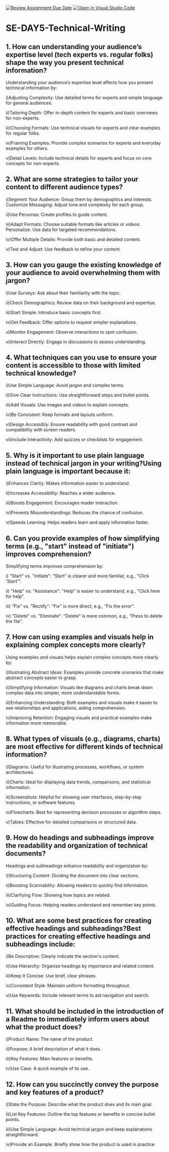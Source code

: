 [![Review Assignment Due Date](https://classroom.github.com/assets/deadline-readme-button-22041afd0340ce965d47ae6ef1cefeee28c7c493a6346c4f15d667ab976d596c.svg)](https://classroom.github.com/a/zsAR-pyY)
[![Open in Visual Studio Code](https://classroom.github.com/assets/open-in-vscode-2e0aaae1b6195c2367325f4f02e2d04e9abb55f0b24a779b69b11b9e10269abc.svg)](https://classroom.github.com/online_ide?assignment_repo_id=15693552&assignment_repo_type=AssignmentRepo)
# SE-DAY5-Technical-Writing
## 1. How can understanding your audience’s expertise level (tech experts vs. regular folks) shape the way you present technical information?
Understanding your audience’s expertise level affects how you present technical information by:

i)Adjusting Complexity: Use detailed terms for experts and simple language for general audiences.

ii)Tailoring Depth: Offer in-depth content for experts and basic overviews for non-experts.

iii)Choosing Formats: Use technical visuals for experts and clear examples for regular folks.

iv)Framing Examples: Provide complex scenarios for experts and everyday examples for others.

v)Detail Levels: Include technical details for experts and focus on core concepts for non-experts.

## 2. What are some strategies to tailor your content to different audience types?

i)Segment Your Audience: Group them by demographics and interests.
Customize Messaging: Adjust tone and complexity for each group.

ii)Use Personas: Create profiles to guide content.

iii)Adapt Formats: Choose suitable formats like articles or videos.
Personalize: Use data for targeted recommendations.

iv)Offer Multiple Details: Provide both basic and detailed content.

v)Test and Adjust: Use feedback to refine your content.

## 3. How can you gauge the existing knowledge of your audience to avoid overwhelming them with jargon?

i)Use Surveys: Ask about their familiarity with the topic.

ii)Check Demographics: Review data on their background and expertise.

iii)Start Simple: Introduce basic concepts first.

iv)Get Feedback: Offer options to request simpler explanations.

v)Monitor Engagement: Observe interactions to spot confusion.

vi)Interact Directly: Engage in discussions to assess understanding.

## 4. What techniques can you use to ensure your content is accessible to those with limited technical knowledge?

i)Use Simple Language: Avoid jargon and complex terms.

ii)Give Clear Instructions: Use straightforward steps and bullet points.

iii)Add Visuals: Use images and videos to explain concepts.

iv)Be Consistent: Keep formats and layouts uniform.

v)Design Accessibly: Ensure readability with good contrast and compatibility with screen readers.

vi)Include Interactivity: Add quizzes or checklists for engagement.

## 5. Why is it important to use plain language instead of technical jargon in your writing?Using plain language is important because it:

i)Enhances Clarity: Makes information easier to understand.

ii)Increases Accessibility: Reaches a wider audience.

iii)Boosts Engagement: Encourages reader interaction.

iv)Prevents Misunderstandings: Reduces the chance of confusion.

v)Speeds Learning: Helps readers learn and apply information faster.

## 6. Can you provide examples of how simplifying terms (e.g., "start" instead of "initiate") improves comprehension?
Simplifying terms improves comprehension by:

i) "Start" vs. "Initiate": "Start" is clearer and more familiar, e.g., "Click 'Start'".

ii) "Help" vs. "Assistance": "Help" is easier to understand, e.g., "Click here for help".

iii) "Fix" vs. "Rectify": "Fix" is more direct, e.g., "Fix the error".

iv) "Delete" vs. "Eliminate": "Delete" is more common, e.g., "Press to delete the file".

## 7. How can using examples and visuals help in explaining complex concepts more clearly?
Using examples and visuals helps explain complex concepts more clearly by:

i)Illustrating Abstract Ideas: Examples provide concrete scenarios that make abstract concepts easier to grasp.

ii)Simplifying Information: Visuals like diagrams and charts break down complex data into simpler, more understandable forms.

iii)Enhancing Understanding: Both examples and visuals make it easier to see relationships and applications, aiding comprehension.

iv)Improving Retention: Engaging visuals and practical examples make information more memorable.

## 8. What types of visuals (e.g., diagrams, charts) are most effective for different kinds of technical information?

i)Diagrams: Useful for illustrating processes, workflows, or system architectures.

ii)Charts: Ideal for displaying data trends, comparisons, and statistical information.

iii)Screenshots: Helpful for showing user interfaces, step-by-step instructions, or software features.

iv)Flowcharts: Best for representing decision processes or algorithm steps.

v)Tables: Effective for detailed comparisons or structured data.

## 9. How do headings and subheadings improve the readability and organization of technical documents?
Headings and subheadings enhance readability and organization by:

i)Structuring Content: Dividing the document into clear sections.

ii)Boosting Scannability: Allowing readers to quickly find information.

iii)Clarifying Flow: Showing how topics are related.

iv)Guiding Focus: Helping readers understand and remember key points.

## 10. What are some best practices for creating effective headings and subheadings?Best practices for creating effective headings and subheadings include:

i)Be Descriptive: Clearly indicate the section's content.

ii)Use Hierarchy: Organize headings by importance and related content.

iii)Keep It Concise: Use brief, clear phrases.

iv)Consistent Style: Maintain uniform formatting throughout.

v)Use Keywords: Include relevant terms to aid navigation and search.

## 11. What should be included in the introduction of a Readme to immediately inform users about what the product does?

i)Product Name: The name of the product.

ii)Purpose: A brief description of what it does.

iii)Key Features: Main features or benefits.

iv)Use Case: A quick example of its use.

## 12. How can you succinctly convey the purpose and key features of a product?

i)State the Purpose: Describe what the product does and its main goal.

ii)List Key Features: Outline the top features or benefits in concise bullet points.

iii)Use Simple Language: Avoid technical jargon and keep explanations straightforward.

iv)Provide an Example: Briefly show how the product is used in practice
